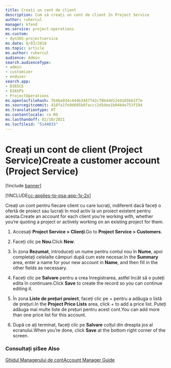 ```yaml
---
title: Creați un cont de client
description: Cum să creați un cont de client în Project Service
author: ruhercul
manager: kfend
ms.service: project-operations
ms.custom:
- dyn365-projectservice
ms.date: 8/03/2018
ms.topic: article
ms.author: ruhercul
audience: Admin
search.audienceType:
- admin
- customizer
- enduser
search.app:
- D365CE
- D365PS
- ProjectOperations
ms.openlocfilehash: fb4ba934c444b3447f42c78b4dd1244185bb2f7e
ms.sourcegitcommit: 418fa1fe9d605b8faccc2d5dee1b04b4e753f194
ms.translationtype: HT
ms.contentlocale: ro-RO
ms.lasthandoff: 02/10/2021
ms.locfileid: "5144833"
---
```

# <a name="create-a-customer-account-project-service"></a><span data-ttu-id="d4156-103">Creați un cont de client (Project Service)</span><span class="sxs-lookup"><span data-stu-id="d4156-103">Create a customer account (Project Service)</span></span>

[!include [banner](../includes/psa-now-project-operations.md)]

[!INCLUDE[cc-applies-to-psa-app-1x-2x](../includes/cc-applies-to-psa-app-1x-2x.md)]

<span data-ttu-id="d4156-104">Creați un cont pentru fiecare client cu care lucrați, indiferent dacă faceți o ofertă de proiect sau lucrați în mod activ la un proiect existent pentru acesta.</span><span class="sxs-lookup"><span data-stu-id="d4156-104">Create an account for each client you’re working with, whether you’re quoting a project or actively working on an existing project for them.</span></span>  
  
1.  <span data-ttu-id="d4156-105">Accesați **Project Service > Clienți**.</span><span class="sxs-lookup"><span data-stu-id="d4156-105">Go to **Project Service > Customers**.</span></span>  
  
2.  <span data-ttu-id="d4156-106">Faceți clic pe **Nou**.</span><span class="sxs-lookup"><span data-stu-id="d4156-106">Click **New**.</span></span>  
  
3.  <span data-ttu-id="d4156-107">În zona **Rezumat**, introduceți un nume pentru contul nou în **Nume**, apoi completați celelalte câmpuri după cum este necesar.</span><span class="sxs-lookup"><span data-stu-id="d4156-107">In the **Summary** area, enter a name for your new account in **Name**, and then fill in the other fields as necessary.</span></span>  
  
4.  <span data-ttu-id="d4156-108">Faceți clic pe **Salvare** pentru a crea înregistrarea, astfel încât să o puteți edita în continuare.</span><span class="sxs-lookup"><span data-stu-id="d4156-108">Click **Save** to create the record so you can continue editing it.</span></span>  
  
5.  <span data-ttu-id="d4156-109">În zona **Liste de prețuri proiect**, faceți clic pe + pentru a adăuga o listă de prețuri.</span><span class="sxs-lookup"><span data-stu-id="d4156-109">In the **Project Price Lists** area, click + to add a price list.</span></span> <span data-ttu-id="d4156-110">Puteți adăuga mai multe liste de prețuri pentru acest cont.</span><span class="sxs-lookup"><span data-stu-id="d4156-110">You can add more than one price list for this account.</span></span>  
  
6.  <span data-ttu-id="d4156-111">După ce ați terminat, faceți clic pe **Salvare** colțul din dreapta jos al ecranului.</span><span class="sxs-lookup"><span data-stu-id="d4156-111">When you’re done, click **Save** at the bottom right corner of the screen.</span></span>  
  
### <a name="see-also"></a><span data-ttu-id="d4156-112">Consultați și</span><span class="sxs-lookup"><span data-stu-id="d4156-112">See Also</span></span>  
 [<span data-ttu-id="d4156-113">Ghidul Managerului de cont</span><span class="sxs-lookup"><span data-stu-id="d4156-113">Account Manager Guide</span></span>](../psa/account-manager-guide.md)
